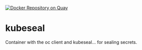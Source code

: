 [![Docker Repository on Quay](https://quay.io/repository/carobb/kubeseal/status "Docker Repository on Quay")](https://quay.io/repository/carobb/kubeseal)

# kubeseal
Container with the oc client and kubeseal... for sealing secrets.
